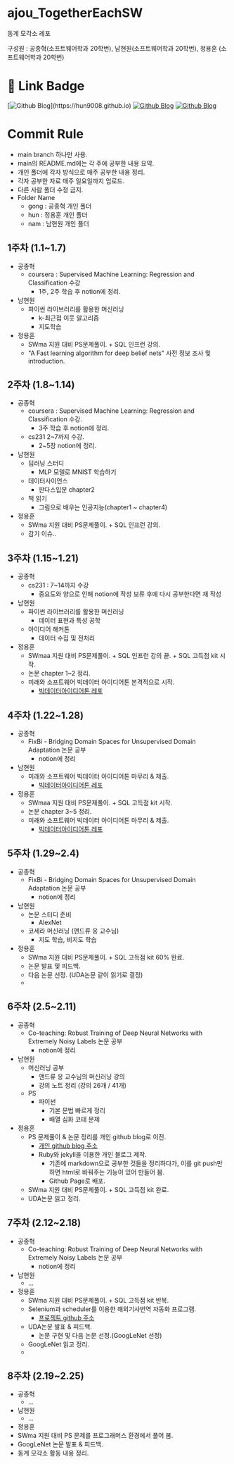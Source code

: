 # ajou_TogetherEachSW
동계 모각소 레포

구성원 : 공종혁(소프트웨어학과 20학번), 남현원(소프트웨어학과 20학번), 정용훈 (소프트웨어학과 20학번)

# 🔗 Link Badge
[![Github Blog](https://img.shields.io/badge/console.log('Hun')-2496ED?style=for-the-badge)](https://hun9008.github.io)
[![Github Blog](https://img.shields.io/badge/MireaSW%20BigData%20Ideaton-339933?style=for-the-badge)](https://github.com/hun9008/ideaton_mireaSW.git)
[![Github Blog](https://img.shields.io/badge/종혁%20Notion-ffffff?style=for-the-badge)](https://voltaic-beat-bdb.notion.site/coursera-ffb47b348ff246589306a9cd79520e40)


# Commit Rule

- main branch 하나만 사용.
- main의 README.md에는 각 주에 공부한 내용 요약.
- 개인 폴더에 각자 방식으로 매주 공부한 내용 정리.
- 각자 공부한 자료 매주 일요일까지 업로드.
- 다른 사람 폴더 수정 금지.
- Folder Name
  - gong : 공종혁 개인 폴더
  - hun : 정용훈 개인 폴더
  - nam : 남현원 개인 폴더

## 1주차 (1.1~1.7)

- 공종혁
  - coursera : Supervised Machine Learning: Regression and Classification 수강
    - 1주, 2주 학습 후 notion에 정리.
- 남현원
  - 파이썬 라이브러리를 활용한 머신러닝
    - k-최근접 이웃 알고리즘
    - 지도학습
- 정용훈
  - SWma 지원 대비 PS문제풀이. + SQL 인프런 강의.
  - "A Fast learning algorithm for deep belief nets" 사전 정보 조사 및 introduction. 
   
## 2주차 (1.8~1.14)

- 공종혁
  - coursera : Supervised Machine Learning: Regression and Classification 수강.
    - 3주 학습 후 notion에 정리.
  - cs231 2~7까지 수강.
    - 2~5장 notion에 정리.
- 남현원
  - 딥러닝 스터디
    - MLP 모델로 MNIST 학습하기
  - 데이터사이언스
    - 판다스입문 chapter2
  - 책 읽기
    - 그림으로 배우는 인공지능(chapter1 ~ chapter4)
- 정용훈
  - SWma 지원 대비 PS문제풀이. + SQL 인프런 강의.
  - 감기 이슈.. 

## 3주차 (1.15~1.21)

- 공종혁
  - cs231 : 7~14까지 수강
    - 중요도와 양으로 인해 notion에 작성 보류 후에 다시 공부한다면 재 작성
- 남현원
  - 파이썬 라이브러리를 활용한 머신러닝
    - 데이터 표현과 특성 공학
  - 아이디어 해커톤
    - 데이터 수집 및 전처리
- 정용훈
  - SWmaa 지원 대비 PS문제풀이. + SQL 인프런 강의 끝. + SQL 고득점 kit 시작.
  - 논문 chapter 1~2 정리.
  - 미래와 소프트웨어 빅데이터 아이디어톤 본격적으로 시작.
    - [빅데이터아이디어톤 레포](https://github.com/hun9008/ideaton_mireaSW.git)

## 4주차 (1.22~1.28)

- 공종혁
  - FixBi - Bridging Domain Spaces for Unsupervised Domain Adaptation 논문 공부
    - notion에 정리
- 남현원
  - 미래와 소프트웨어 빅데이터 아이디어톤 마무리 & 제출.
    - [빅데이터아이디어톤 레포](https://github.com/hun9008/ideaton_mireaSW.git)
- 정용훈
  - SWmaa 지원 대비 PS문제풀이. + SQL 고득점 kit 시작.
  - 논문 chapter 3~5 정리.
  - 미래와 소프트웨어 빅데이터 아이디어톤 마무리 & 제출.
    - [빅데이터아이디어톤 레포](https://github.com/hun9008/ideaton_mireaSW.git)

## 5주차 (1.29~2.4)

- 공종혁
  - FixBi - Bridging Domain Spaces for Unsupervised Domain Adaptation 논문 공부
    - notion에 정리
- 남현원
  - 논문 스터디 준비
    - AlexNet
  - 코세라 머신러닝 (앤드류 응 교수님)
    - 지도 학습, 비지도 학습
- 정용훈
  - SWma 지원 대비 PS문제풀이. + SQL 고득점 kit 60% 완료.
  - 논문 발표 및 피드백.
  - 다음 논문 선정. (UDA논문 같이 읽기로 결정)
  - 
## 6주차 (2.5~2.11)

- 공종혁
  - Co-teaching: Robust Training of Deep Neural
Networks with Extremely Noisy Labels 논문 공부
    - notion에 정리
- 남현원
  - 머신러닝 공부
    - 앤드류 응 교수님의 머신러닝 강의
    - 강의 노트 정리 (강의 26개 / 41개)
  - PS
    - 파이썬
      - 기본 문법 빠르게 정리
      - 배열 심화 코테 문제
- 정용훈
  - PS 문제풀이 & 논문 정리를 개인 github blog로 이전.
    - [개인 github blog 주소](https://hun9008.github.io)
    - Ruby와 jekyll을 이용한 개인 블로그 제작.
      - 기존에 markdown으로 공부한 것들을 정리하다가, 이를 git push만 하면 html로 바꿔주는 기능이 있어 만들어 봄.
      - Github Page로 배포.
  - SWma 지원 대비 PS문제풀이. + SQL 고득점 kit 완료.
  - UDA논문 읽고 정리.

## 7주차 (2.12~2.18)

- 공종혁
  - Co-teaching: Robust Training of Deep Neural
Networks with Extremely Noisy Labels 논문 공부
    - notion에 정리
- 남현원
  - …
- 정용훈
  - SWma 지원 대비 PS문제풀이. + SQL 고득점 kit 반복.
  - Selenium과 scheduler를 이용한 해외기사번역 자동화 프로그램.
    - [프로젝트 github 주소](https://github.com/hun9008/dailyFinancialNews)
  - UDA논문 발표 & 피드백.
    - 논문 구현 및 다음 논문 선정.(GoogLeNet 선정)
  - GoogLeNet 읽고 정리.
  - 
## 8주차 (2.19~2.25)

- 공종혁
  - …
- 남현원
  - …
- 정용훈
 - SWma 지원 대비 PS 문제를 프로그래머스 환경에서 풀어 봄.
 - GoogLeNet 논문 발표 & 피드백.
 - 동계 모각소 활동 내용 정리.